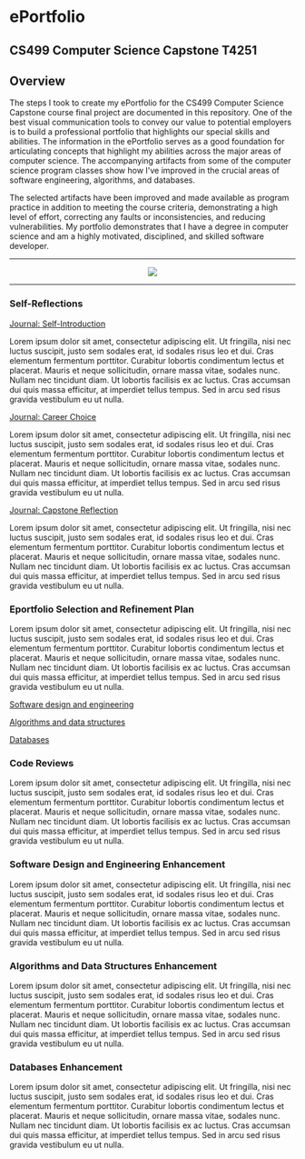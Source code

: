 # ePortfolio

## CS499 Computer Science Capstone T4251

## Overview

The steps I took to create my ePortfolio for the CS499 Computer Science Capstone course final project are documented in this repository. One of the best visual communication tools to convey our value to potential employers is to build a professional portfolio that highlights our special skills and abilities. The information in the ePortfolio serves as a good foundation for articulating concepts that highlight my abilities across the major areas of computer science. The accompanying artifacts from some of the computer science program classes show how I've improved in the crucial areas of software engineering, algorithms, and databases.

The selected artifacts have been improved and made available as program practice in addition to meeting the course criteria, demonstrating a high level of effort, correcting any faults or inconsistencies, and reducing vulnerabilities. My portfolio demonstrates that I have a degree in computer science and am a highly motivated, disciplined, and skilled software developer.

---

<div style="text-align: center;">
    <a href="https://char06.github.io/ePortfolio/" title="ePortfolio Home Page"><img src="https://img.shields.io/badge/Home-ePortfolio-blue.svg?style=for-the-badge&logo=homeassistant" /></a>
</div>

---

### Self-Reflections

[Journal: Self-Introduction](CS499/ADDpaper.pdf "Journal: Self-Introduction")

Lorem ipsum dolor sit amet, consectetur adipiscing elit. Ut fringilla, nisi nec luctus suscipit, justo sem sodales erat, id sodales risus leo et dui. Cras elementum fermentum porttitor. Curabitur lobortis condimentum lectus et placerat. Mauris et neque sollicitudin, ornare massa vitae, sodales nunc. Nullam nec tincidunt diam. Ut lobortis facilisis ex ac luctus. Cras accumsan dui quis massa efficitur, at imperdiet tellus tempus. Sed in arcu sed risus gravida vestibulum eu ut nulla.

[Journal: Career Choice](CS499/ADDPaper.pdf "Journal: Career Choice")

Lorem ipsum dolor sit amet, consectetur adipiscing elit. Ut fringilla, nisi nec luctus suscipit, justo sem sodales erat, id sodales risus leo et dui. Cras elementum fermentum porttitor. Curabitur lobortis condimentum lectus et placerat. Mauris et neque sollicitudin, ornare massa vitae, sodales nunc. Nullam nec tincidunt diam. Ut lobortis facilisis ex ac luctus. Cras accumsan dui quis massa efficitur, at imperdiet tellus tempus. Sed in arcu sed risus gravida vestibulum eu ut nulla.

[Journal: Capstone Reflection](CS499/ADDPaper.pdf "Journal: Capstone Reflection")

Lorem ipsum dolor sit amet, consectetur adipiscing elit. Ut fringilla, nisi nec luctus suscipit, justo sem sodales erat, id sodales risus leo et dui. Cras elementum fermentum porttitor. Curabitur lobortis condimentum lectus et placerat. Mauris et neque sollicitudin, ornare massa vitae, sodales nunc. Nullam nec tincidunt diam. Ut lobortis facilisis ex ac luctus. Cras accumsan dui quis massa efficitur, at imperdiet tellus tempus. Sed in arcu sed risus gravida vestibulum eu ut nulla.

### Eportfolio Selection and Refinement Plan

Lorem ipsum dolor sit amet, consectetur adipiscing elit. Ut fringilla, nisi nec luctus suscipit, justo sem sodales erat, id sodales risus leo et dui. Cras elementum fermentum porttitor. Curabitur lobortis condimentum lectus et placerat. Mauris et neque sollicitudin, ornare massa vitae, sodales nunc. Nullam nec tincidunt diam. Ut lobortis facilisis ex ac luctus. Cras accumsan dui quis massa efficitur, at imperdiet tellus tempus. Sed in arcu sed risus gravida vestibulum eu ut nulla.

[Software design and engineering](CS499/ADDPaper.pdf)

[Algorithms and data structures](CS499/ADDPaper.pdf)

[Databases](CS499/ADDPaper.pdf)

### Code Reviews

Lorem ipsum dolor sit amet, consectetur adipiscing elit. Ut fringilla, nisi nec luctus suscipit, justo sem sodales erat, id sodales risus leo et dui. Cras elementum fermentum porttitor. Curabitur lobortis condimentum lectus et placerat. Mauris et neque sollicitudin, ornare massa vitae, sodales nunc. Nullam nec tincidunt diam. Ut lobortis facilisis ex ac luctus. Cras accumsan dui quis massa efficitur, at imperdiet tellus tempus. Sed in arcu sed risus gravida vestibulum eu ut nulla.

### Software Design and Engineering Enhancement

Lorem ipsum dolor sit amet, consectetur adipiscing elit. Ut fringilla, nisi nec luctus suscipit, justo sem sodales erat, id sodales risus leo et dui. Cras elementum fermentum porttitor. Curabitur lobortis condimentum lectus et placerat. Mauris et neque sollicitudin, ornare massa vitae, sodales nunc. Nullam nec tincidunt diam. Ut lobortis facilisis ex ac luctus. Cras accumsan dui quis massa efficitur, at imperdiet tellus tempus. Sed in arcu sed risus gravida vestibulum eu ut nulla.

### Algorithms and Data Structures Enhancement

Lorem ipsum dolor sit amet, consectetur adipiscing elit. Ut fringilla, nisi nec luctus suscipit, justo sem sodales erat, id sodales risus leo et dui. Cras elementum fermentum porttitor. Curabitur lobortis condimentum lectus et placerat. Mauris et neque sollicitudin, ornare massa vitae, sodales nunc. Nullam nec tincidunt diam. Ut lobortis facilisis ex ac luctus. Cras accumsan dui quis massa efficitur, at imperdiet tellus tempus. Sed in arcu sed risus gravida vestibulum eu ut nulla.

### Databases Enhancement

Lorem ipsum dolor sit amet, consectetur adipiscing elit. Ut fringilla, nisi nec luctus suscipit, justo sem sodales erat, id sodales risus leo et dui. Cras elementum fermentum porttitor. Curabitur lobortis condimentum lectus et placerat. Mauris et neque sollicitudin, ornare massa vitae, sodales nunc. Nullam nec tincidunt diam. Ut lobortis facilisis ex ac luctus. Cras accumsan dui quis massa efficitur, at imperdiet tellus tempus. Sed in arcu sed risus gravida vestibulum eu ut nulla.
